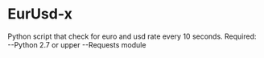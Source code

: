 # EurUsd-x
Python script that check for euro and usd rate every 10 seconds.
Required:
--Python 2.7 or upper
--Requests module
